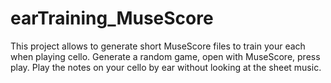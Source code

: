 # earTraining_MuseScore

This project allows to generate short MuseScore files to train your each when playing cello. 
Generate a random game, open with MuseScore, press play. 
Play the notes on your cello by ear without looking at the sheet music. 
